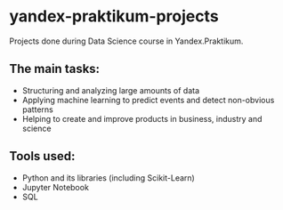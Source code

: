 # yandex-praktikum-projects
Projects done during Data Science course in Yandex.Praktikum.

## The main tasks:
- Structuring and analyzing large amounts of data
- Applying machine learning to predict events and detect non-obvious patterns
- Helping to create and improve products in business, industry and science

## Tools used:
- Python and its libraries (including Scikit-Learn)
- Jupyter Notebook
- SQL
